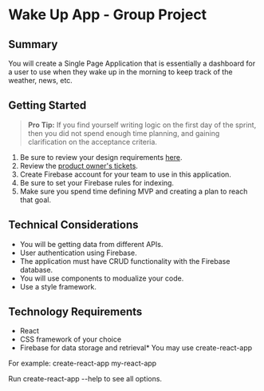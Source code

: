 # Wake Up App - Group Project

## Summary

You will create a Single Page Application that is essentially a dashboard for a user to use when they wake up in the morning to keep track of the weather, news, etc.


## Getting Started

> **Pro Tip:** If you find yourself writing logic on the first day of the sprint, then you did not spend enough time planning, and gaining clarification on the acceptance criteria.

1. Be sure to review your design requirements [here](https://sites.google.com/susanculkin.com/fewdd-b/design-subjects/week-10). 
1. Review the [product owner's tickets](https://github.com/nashville-software-school/group-project-uix-cock-a-doodle-doo/issues).
1. Create Firebase account for your team to use in this application.
1. Be sure to set your Firebase rules for indexing.
1. Make sure you spend time defining MVP and creating a plan to reach that goal.

## Technical Considerations
* You will be getting data from different APIs.
* User authentication using Firebase.
* The application must have CRUD functionality with the Firebase database.
* You will use components to modualize your code.
* Use a style framework.

## Technology Requirements
* React 
* CSS framework of your choice
* Firebase for data storage and retrieval* You may use   create-react-app <project-directory>

For example:
  create-react-app my-react-app

Run create-react-app --help to see all options.
